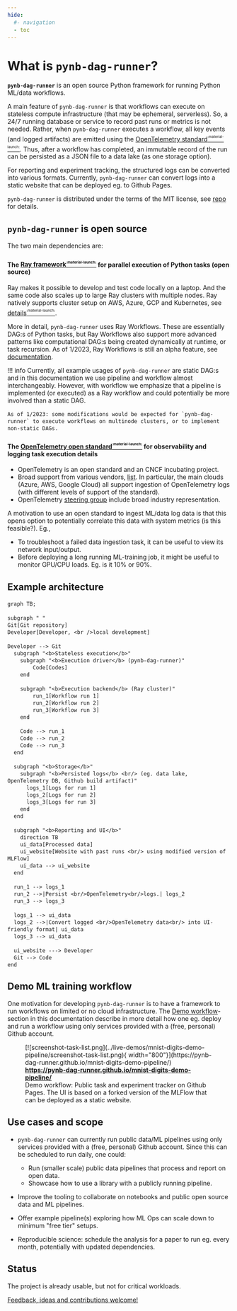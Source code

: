 ```yaml
---
hide:
  #- navigation
  - toc
---
```


# What is `pynb-dag-runner`?

**`pynb-dag-runner`** is an open source Python framework for running Python ML/data workflows.

A main feature of `pynb-dag-runner` is that workflows can execute on stateless compute infrastructure (that may be ephemeral, serverless).
So, a 24/7 running database or service to record past runs or metrics is not needed.
Rather, when `pynb-dag-runner` executes a workflow, all key events (and logged artifacts) are emitted using the [OpenTelemetry standard<sup><sup><sub>:material-launch:</sub></sup></sup>](https://opentelemetry.io/).
Thus, after a workflow has completed, an immutable record of the run can be persisted as a JSON file to a data lake (as one storage option).

For reporting and experiment tracking, the structured logs can be converted into various formats.
Currently, `pynb-dag-runner` can convert logs into a static website that can be deployed eg. to Github Pages.

`pynb-dag-runner` is distributed under the terms of the MIT license, see [repo](https://github.com/composable-logs/composable-logs) for details.

## `pynb-dag-runner` is open source

The two main dependencies are:

#### The [Ray framework<sup><sup><sub>:material-launch:</sub></sup></sup>](https://www.ray.io/ray-core) for parallel execution of Python tasks (open source)
Ray makes it possible to develop and test code locally on a laptop. And the same code also scales up to large Ray clusters with multiple nodes. Ray natively supports cluster setup on AWS, Azure, GCP and Kubernetes, see  [details<sup><sup><sub>:material-launch:</sub></sup></sup>](https://docs.ray.io/en/latest/cluster/deploy.html).

More in detail, `pynb-dag-runner` uses Ray Workflows. These are essentially DAG:s of Python tasks, but
Ray Workflows also support more advanced patterns like computational DAG:s being created dynamically at runtime, or task recursion. As of 1/2023, Ray Workflows is still an alpha feature, see [documentation](https://docs.ray.io/en/latest/workflows/index.html).


!!! info
    Currently, all example usages of `pynb-dag-runner` are static DAG:s and in this documentation we use pipeline and workflow almost interchangeably. However, with workflow we emphasize that a pipeline is implemented (or executed) as a Ray workflow and could potentially be more involved than a static DAG.

    As of 1/2023: some modifications would be expected for `pynb-dag-runner` to execute workflows on multinode clusters, or to implement non-static DAGs.

#### The [OpenTelemetry open standard<sup><sup><sub>:material-launch:</sub></sup></sup>](https://opentelemetry.io) for observability and logging task execution details


- OpenTelemetry is an open standard and an CNCF incubating project.
- Broad support from various vendors, [list](https://opentelemetry.io/ecosystem/vendors/). In particular, the main clouds (Azure, AWS, Google Cloud) all support ingestion of OpenTelemetry logs (with different levels of support of the standard).
- OpenTelemetry [steering group](https://github.com/open-telemetry/community/blob/main/community-members.md) include broad industry representation.

A motivation to use an open standard to ingest ML/data log data is that this opens option to potentially correlate this data with system metrics (is this feasible?). Eg.,

- To troubleshoot a failed data ingestion task, it can be useful to view its network input/output.
- Before deploying a long running ML-training job, it might be useful to monitor GPU/CPU loads. Eg. is it 10% or 90%.

## Example architecture

``` mermaid
graph TB;

subgraph " "
Git[Git repository]
Developer[Developer, <br />local development]

Developer --> Git
  subgraph "<b>Stateless execution</b>"
    subgraph "<b>Execution driver</b> (pynb-dag-runner)"
        Code[Codes]
    end

    subgraph "<b>Execution backend</b> (Ray cluster)"
        run_1[Workflow run 1]
        run_2[Workflow run 2]
        run_3[Workflow run 3]
    end

    Code --> run_1
    Code --> run_2
    Code --> run_3
  end

  subgraph "<b>Storage</b>"
    subgraph "<b>Persisted logs</b> <br/> (eg. data lake, OpenTelemetry DB, Github build artifact)"
      logs_1[Logs for run 1]
      logs_2[Logs for run 2]
      logs_3[Logs for run 3]
    end
  end

  subgraph "<b>Reporting and UI</b>"
    direction TB
    ui_data[Processed data]
    ui_website[Website with past runs <br/> using modified version of MLFlow]
    ui_data --> ui_website
  end

  run_1 --> logs_1
  run_2 -->|Persist <br/>OpenTelemetry<br/>logs.| logs_2
  run_3 --> logs_3

  logs_1 --> ui_data
  logs_2 -->|Convert logged <br/>OpenTelemetry data<br/> into UI-friendly format| ui_data
  logs_3 --> ui_data

  ui_website ---> Developer
  Git --> Code
end
```


## Demo ML training workflow

One motivation for developing `pynb-dag-runner` is to have a framework to run workflows on limited or no cloud infrastructure.
The [Demo workflow](../live-demos/mnist-digits-demo-pipeline/)-section in this documentation describe in more detail
how one eg. deploy and run a workflow using only services provided with a (free, personal) Github account.

<figure markdown>
  [![screenshot-task-list.png](../live-demos/mnist-digits-demo-pipeline/screenshot-task-list.png){ width="800"}](https://pynb-dag-runner.github.io/mnist-digits-demo-pipeline/)
  <figcaption>
  <b><a href="https://pynb-dag-runner.github.io/mnist-digits-demo-pipeline/">
  https://pynb-dag-runner.github.io/mnist-digits-demo-pipeline/
  </a></b>
  </figcaption>
  <figcaption>
  Demo workflow: Public task and experiment tracker on Github Pages.
  The UI is based on a forked version of the MLFlow that can be deployed as a static website.
  </figcaption>
</figure>

## Use cases and scope

- `pynb-dag-runner` can currently run public data/ML pipelines using only services provided with a (free, personal) Github account.
  Since this can be scheduled to run daily, one could:

    - Run (smaller scale) public data pipelines that process and report on open data.
    - Showcase how to use a library with a publicly running pipeline.

- Improve the tooling to collaborate on notebooks and public open source data and ML pipelines.
- Offer example pipeline(s) exploring how ML Ops can scale down to minimum "free tier" setups.
- Reproducible science: schedule the analysis for a paper to run eg. every month, potentially with updated dependencies.

## Status

The project is already usable, but not for critical workloads.

[Feedback, ideas and contributions welcome!](../contact)
